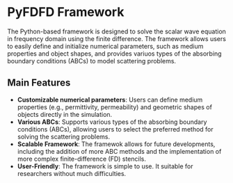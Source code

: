# PyFDFD Framework

The Python-based framework is designed to solve the scalar wave equation in frequency domain using the finite difference. The framework allows users to easily define and initialize numerical parameters, such as medium properties and object shapes, and provides variuos types of the absorbing boundary conditions (ABCs) to model scattering problems.

## Main Features

- **Customizable numerical parameters**: Users can define medium properties (e.g., permittivity, permeability) and geometric shapes of objects directly in the simulation.
- **Various ABCs**: Supports various types of the absorbing boundary conditions (ABCs), allowing users to select the preferred method for solving the scattering problems.
- **Scalable Framework**: The framewok allows for future developments, including the addition of more ABC methods and the implementation of more complex finite-difference (FD) stencils.
- **User-Friendly**: The framework is simple to use. It suitable for researchers without much difficulties.
